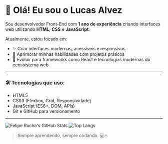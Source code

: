 # 👋 Olá! Eu sou o Lucas Alvez

Sou desenvolvedor Front-End com **1 ano de experiência** criando interfaces web utilizando **HTML**, **CSS** e **JavaScript**.

Atualmente, estou focado em:

- ✨ Criar interfaces modernas, acessíveis e responsivas
- 🧠 Aprimorar minhas habilidades com projetos práticos
- 🚀 Evoluir para frameworks como React e tecnologias modernas do ecossistema web

---

### 🛠️ Tecnologias que uso:
- HTML5
- CSS3 (Flexbox, Grid, Responsividade)
- JavaScript (ES6+, DOM, APIs)
- Git e GitHub para versionamento

---

![Felipe Rocha's GitHub Stats](https://github-readme-stats.vercel.app/api?username=LUCASALVES08&show_icons=true&theme=dark)
![Top Langs](https://github-readme-stats.vercel.app/api/top-langs/?username=LUCASALVES08&layout=compact&theme=dark)

> Sempre aprendendo, sempre codando. 💻🔥
